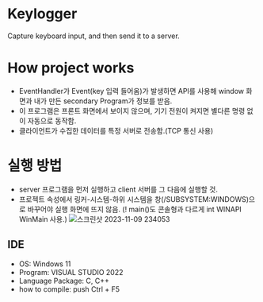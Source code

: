 # Keylogger
Capture keyboard input, and then send it to a server.

# How project works 
- EventHandler가 Event(key 입력 들어옴)가 발생하면 API를 사용해 window 화면과 내가 만든 secondary Program가 정보를 받음.
- 이 프로그램은 프론트 화면에서 보이지 않으며, 기기 전원이 켜지면 별다른 명령 없이 자동으로 동작함.
- 클라이언트가 수집한 데이터를 특정 서버로 전송함.(TCP 통신 사용)

# 실행 방법
- server 프로그램을 먼저 실행하고 client 서버를 그 다음에 실행할 것.
- 프로젝트 속성에서 링커-시스템-하위 시스템을 창(/SUBSYSTEM:WINDOWS)으로 바꾸어야 실행 화면에 뜨지 않음. (! main()도 콘솔형과 다르게 int WINAPI WinMain 사용.)
  ![스크린샷 2023-11-09 234053](https://github.com/goodrain95/Keylogger_with_TCP/assets/143669574/82dc6301-7e2c-4de4-9692-2fcce1d22016)


## IDE
- OS: Windows 11
- Program: VISUAL STUDIO 2022
- Language Package: C, C++
- how to compile: push Ctrl + F5
